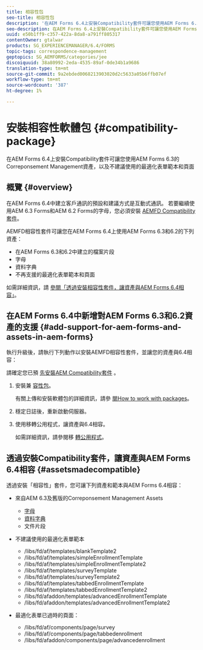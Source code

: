 ```yaml
---
title: 相容性包
seo-title: 相容性包
description: '在AEM Forms 6.4上安裝Compatibility套件可讓您使用AEM Forms 6.3的Correponsement Management資產，以及不建議使用的最適化表單範本和頁面 '
seo-description: 在AEM Forms 6.4上安裝Compatibility套件可讓您使用AEM Forms 6.3的Correponsement Management資產，以及不建議使用的最適化表單範本和頁面
uuid: e50b1ff9-c357-422a-8da8-a791ff805317
contentOwner: gtalwar
products: SG_EXPERIENCEMANAGER/6.4/FORMS
topic-tags: correspondence-management
geptopics: SG_AEMFORMS/categories/jee
discoiquuid: 38a80992-2eda-4535-89af-0de34b1a9686
translation-type: tm+mt
source-git-commit: 9a2ebded0068213903020d2c5633a05b6ffb07ef
workflow-type: tm+mt
source-wordcount: '387'
ht-degree: 1%

---
```



# 安裝相容性軟體包 {#compatibility-package}

在AEM Forms 6.4上安裝Compatibility套件可讓您使用AEM Forms 6.3的Correponsement Management資產，以及不建議使用的最適化表單範本和頁面

## 概覽 {#overview}

在AEM Forms 6.4中建立客戶通訊的預設和建議方式是互動式通訊。 若要繼續使用AEM 6.3 Forms和AEM 6.2 Forms的字母，您必須安裝 [AEMFD Compatibility套件](https://www.adobeaemcloud.com/content/marketplace/marketplaceProxy.html?packagePath=/content/companies/public/adobe/packages/cq640/fd/AEM-FORMS-6.4-COMPAT)。

AEMFD相容性套件可讓您在AEM Forms 6.4上使用AEM Forms 6.3和6.2的下列資產：

* 在AEM Forms 6.3和6.2中建立的檔案片段
* 字母
* 資料字典
* 不再支援的最適化表單範本和頁面

如需詳細資訊，請 [參閱「透過安裝相容性套件，讓資產與AEM Forms 6.4相容」](/help/forms/using/compatibility-package.md#assetsmadecompatible)。

## 在AEM Forms 6.4中新增對AEM Forms 6.3和6.2資產的支援 {#add-support-for-aem-forms-and-assets-in-aem-forms}

執行升級後，請執行下列動作以安裝AEMFD相容性套件，並讓您的資產與6.4相容：

請確定您已預 [先安裝AEM Compatibility套件](/help/sites-deploying/backward-compatibility.md) 。

1. 安裝兼 [容性包](https://www.adobeaemcloud.com/content/marketplace/marketplaceProxy.html?packagePath=/content/companies/public/adobe/packages/cq640/fd/AEM-FORMS-6.4-COMPAT)。

   有關上傳和安裝軟體包的詳細資訊，請參 [閱How to work with packages](/help/sites-administering/package-manager.md)。

1. 穩定日誌後，重新啟動伺服器。
1. 使用移轉公用程式，讓資產與6.4相容。

   如需詳細資訊，請參閱移 [轉公用程式](/help/forms/using/migration-utility.md)。

## 透過安裝Compatibility套件，讓資產與AEM Forms 6.4相容 {#assetsmadecompatible}

透過安裝「相容性」套件，您可讓下列資產和範本與AEM Forms 6.4相容：

* 來自AEM 6.3及舊版的Correponsement Management Assets

   * [字母](/help/forms/using/create-letter.md)
   * [資料字典](/help/forms/using/data-dictionary.md)
   * 文件片段

* 不建議使用的最適化表單範本

   * /libs/fd/af/templates/blankTemplate2
   * /libs/fd/af/templates/simpleEnrollmentTemplate
   * /libs/fd/af/templates/simpleEnrollmentTemplate2
   * /libs/fd/af/templates/surveyTemplate
   * /libs/fd/af/templates/surveyTemplate2
   * /libs/fd/af/templates/tabbedEnrollmentTemplate
   * /libs/fd/af/templates/tabbedEnrollmentTemplate2
   * /libs/fd/afaddon/templates/advancedEnrollmentTemplate
   * /libs/fd/afaddon/templates/advancedEnrollmentTemplate2

* 最適化表單已過時的頁面：

   * /libs/fd/af/components/page/survey
   * /libs/fd/af/components/page/tabbedenrollment
   * /libs/fd/afaddon/components/page/advancedenrollment

